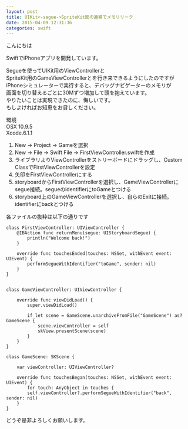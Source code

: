 ```yaml
---
layout: post
title: UIKit<-segue->SpriteKit間の遷移でメモリリーク
date: 2015-04-09 12:31:36
categories: swift
---
```

<p>こんにちは</p>

<p>SwiftでiPhoneアプリを開発しています。</p>

<p>Segueを使ってUIKit用のViewControllerと<br>
SpriteKit用のGameViewControllerとを行き来できるようにしたのですが<br>
iPhoneシミュレーターで実行すると、デバッグナビゲーターのメモリが<br>
画面を切り替えるごとに30Mずつ増加して頭を抱えています。<br>
やりたいことは実現できたのに、悔しいです。<br>
もしよければお知恵をお貸しください。</p>

<p>環境<br>
OSX 10.9.5<br>
Xcode.6.1.1</p>

<ol>
<li>New -> Project -> Gameを選択</li>
<li>New -> File -> Swift File -> FirstViewController.swiftを作成</li>
<li>ライブラリよりViewControllerをストリーボードにドラッグし、Custom ClassでFirstViewControllerを設定</li>
<li>矢印をFirstViewControllerにする</li>
<li>storyboardからFirstViewControllerを選択し、GameViewControllerにsegue接続。segueのidentifierにtoGameとつける</li>
<li>storyboard上のGameViewControllerを選択し、自らのExitに接続。identifierにbackとつける</li>
</ol>

<p>各ファイルの抜粋は以下の通りです</p>

```
class FirstViewController: UIViewController {
    @IBAction func returnMenu(segue: UIStoryboardSegue) {
        println("Welcome back!")
    }

    override func touchesEnded(touches: NSSet, withEvent event: UIEvent) {
        performSegueWithIdentifier("toGame", sender: nil)
    }
}


class GameViewController: UIViewController {

    override func viewDidLoad() {
        super.viewDidLoad()

        if let scene = GameScene.unarchiveFromFile("GameScene") as? GameScene {
            scene.viewController = self
            skView.presentScene(scene)
        }
    }
}

class GameScene: SKScene {

    var viewController: UIViewController?

    override func touchesBegan(touches: NSSet, withEvent event: UIEvent) {
        for touch: AnyObject in touches {
        self.viewController?.performSegueWithIdentifier("back", sender: nil)
    }
}
```

<p>どうぞ是非よろしくお願いします。</p>
